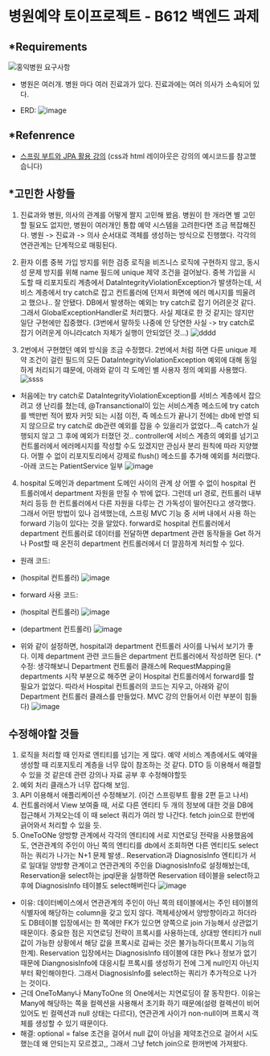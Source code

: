 # 병원예약 토이프로젝트 - B612 백엔드 과제

## *Requirements
![홍익병원 요구사항](https://github.com/jun3327/HospitalReservationToyProject/assets/121341289/a9b190f5-1df3-4f78-893b-a559f209a252)

- 병원은 여러개. 병원 마다 여러 진료과가 있다. 진료과에는 여러 의사가 소속되어 있다.

- ERD: 
![image](https://github.com/jun3327/HospitalReservationToyProject/assets/121341289/2e655951-f5d2-4a16-b436-ef1f5ea386f6)

## *Refenrence 
- [스프링 부트와 JPA 활용 강의](https://www.inflearn.com/course/%EC%8A%A4%ED%94%84%EB%A7%81%EB%B6%80%ED%8A%B8-JPA-%ED%99%9C%EC%9A%A9-1/dashboard) (css과 html 레이아웃은 강의의 예시코드를 참고했습니다)

## *고민한 사항들
 1. 진료과와 병원, 의사의 관계를 어떻게 짤지 고민해 봤음. 병원이 한 개라면 별 고민할 필요도 없지만, 병원이 여러개인 통합 예약 시스템을 고려한다면 조금 복잡해진다. 병원 -> 진료과 -> 의사 순서대로 객체를 생성하는 방식으로 진행했다. 각각의 연관관계는 단계적으로 매핑된다. 

 2. 환자 이름 중복 가입 방지를 위한 검증 로직을 비즈니스 로직에 구현하지 않고, 동시성 문제 방지를 위해 name 필드에 unique 제약 조건을 걸어놨다. 중복 가입을 시도할 때 리포지토리 계층에서 DataIntegrityViolationException가 발생하는데, 서비스 계층에서 try catch로 잡고 컨트롤러에 던져서 화면에 에러 메시지를 띄울려고 했으나.. 잘 안됐다. DB에서 발생하는 예외는 try catch로 잡기 어려운것 같다. 그래서 GlobalExceptionHandler로 처리했다. 사실 제대로 한 것 같지는 않지만 일단 구현에만 집중했다. (3번에서 말하듯 나중에 안 당연한 사실 -> try catch로 잡기 어려운게 아니라catch 자체가 실행이 안되었던 것...) 
![dddd](https://github.com/jun3327/HospitalReservationToyProject/assets/121341289/c1747d29-d77f-4037-b831-9e089ec3d2d1)

 3. 2번에서 구현했던 예외 방식을 조금 수정했다. 2번에서 처럼 하면 다른 unique 제약 조건이 걸린 필드의 모든 DataIntegrityViolationException 예외에 대해 동일하게 처리되기 떄문에, 아래와 같이 각 도메인 별 사용자 정의 예외를 사용했다.
![ssss](https://github.com/jun3327/HospitalReservationToyProject/assets/121341289/952ca0ab-f650-455c-b76b-d4d9a235a57f)

- 처음에는 try catch로 DataIntegrityViolationException를 서비스 계층에서 잡으려고 생 난리를 쳤는데, @Transanctional이 있는 서비스계층 메소드에 try catch를 백만번 적어 봤자 커밋 되는 시점 이전, 즉 메소드가 끝나기 전에는 db에 반영 되지 않으므로 try catch로 db관련 예외를 잡을 수 있을리가 없었다...즉 catch가 실행되지 않고 그 후에 예외가 터졌던 것.. controller에 서비스 계층의 예외를 넘기고 컨트롤러에서 에러메시지를 작성할 수도 있겠지만 관심사 분리 원칙에 따라 지양했다. 어쩔 수 없이 리포지토리에서 강제로 flush() 메소드를 추가해 예외를 처리했다.
-아래 코드는 PatientService 일부
![image](https://github.com/jun3327/HospitalReservationToyProject/assets/121341289/48e88de2-f7f8-4b86-9d63-c5aa019a2397)

 4. hospital 도메인과 department 도메인 사이의 관계 상 어쩔 수 없이 hospital 컨트롤러에서 department 자원을 만질 수 밖에 없다. 그런데 url 경로, 컨트롤러 내부 처리 등등 한 컨트롤러에서 다른 자원을 다루는 건 가독성이 떨어진다고 생각했다. 그래서 어떤 방법이 있나 검색했는데, 스프링 MVC 기능 중 서버 내에서 사용 하는 forward 기능이 있다는 것을 알았다. forward로 hospital 컨트롤러에서 department 컨트롤러로 데이터를 전달하면 department 관련 동작들을 Get 하거나 Post할 때 온전히 department 컨트롤러에서 더 깔끔하게 처리할 수 있다.  
- 원래 코드:
- (hospital 컨트롤러)
![image](https://github.com/jun3327/HospitalReservationToyProject/assets/121341289/58390a8d-1d92-4167-bbed-2e01cd703448)

- forward 사용 코드:
- (hospital 컨트롤러)
![image](https://github.com/jun3327/HospitalReservationToyProject/assets/121341289/ee698e86-de2e-4e93-a4df-45cc57aa2b2c)

- (department 컨트롤러)
![image](https://github.com/jun3327/HospitalReservationToyProject/assets/121341289/66ea3621-4f0e-48ed-aab1-343d7223a404)
- 위와 같이 설정하면, hospital과 department 컨트롤러 사이를 나눠서 보기가 좋다. 이제 department 관련 코드들은 department 컨트롤러에서 작성하면 된다.
(* 수정: 생각해보니 Department 컨트롤러 클래스에 RequestMapping을 departments 시작 부분으로 해주면 굳이 Hospital 컨트롤러에서 forward를 할 필요가 없었다. 따라서 Hospital 컨트롤러의 코드는 지우고, 아래와 같이 Department 컨트롤러 클래스를 만들었다. MVC 강의 안들어서 이런 부분이 힘들다) 
![image](https://github.com/jun3327/HospitalReservationToyProject/assets/121341289/81d62f29-cf77-448f-b4d0-5e27ae3d9654)


## 수정해야할 것들
1. 로직을 처리할 때 인자로 엔티티를 넘기는 게 많다. 예약 서비스 계층에서도 예약을 생성할 때 리포지토리 계층을 너무 많이 참조하는 것 같다. DTO 등 이용해서 해결할 수 있을 것 같은데 관련 강의나 자료 공부 후 수정해야할듯
2. 예외 처리 클래스가 너무 잡다해 보임.
3. API 이용해서 애플리케이션 수정해보기. (이건 스프링부트 활용 2편 듣고 나서)
4. 컨트롤러에서 View 보여줄 때, 서로 다른 엔티티 두 개의 정보에 대한 것을 DB에 접근해서 가져오는데 이 때 select 쿼리가 여러 방 나간다. fetch join으로 한번에 긁어와서 처리할 수 있을 듯.
5. OneToONe 양방향 관계에서 각각의 엔티티에 서로 지연로딩 전략을 사용했음에도, 연관관계의 주인이 아닌 쪽의 엔티티를 db에서 조회하면 다른 엔티티도 select하는 쿼리가 나가는 N+1 문제 발생.. Reservation과 DiagnosisInfo 엔티티가 서로 일대일 양방향 관계이고 연관관계의 주인을 DiagnosisInfo로 설정해놨는데, Reservation을 select하는 jpql문을 실행하면 Reservation 테이블을 select하고 후에 DiagnosisInfo 테이블도 select해버린다
![image](https://github.com/jun3327/HospitalReservationToyProject/assets/121341289/0e6b4da6-6e63-4357-ad24-97e0443d6303)
- 이유: 데이터베이스에서 연관관계의 주인이 아닌 쪽의 테이블에서는 주인 테이블의 식별자에 해당하는 column을 갖고 있지 않다. 객체세상에서 양방향이라고 하더라도 DB테이블 입장에서는 한 쪽에만 FK가 있으면 양쪽으로 join 가능해서 상관없기 때문이다. 중요한 점은 지연로딩 전략이 프록시를 사용하는데, 상대방 엔티티가 null 값이 가능한 상황에서 해당 값을 프록시로 감싸는 것은 불가능하다(프록시 기능의 한계). Reservation 입장에서는 DiagnosisInfo 테이블에 대한 Pk나 정보가 없기 때문에 DiangnosisInfo에 대응시킬 프록시를 생성하기 전에 그게 null인지 아닌지부터 확인해야한다. 그래서 DiagnosisInfo를 select하는 쿼리가 추가적으로 나가는 것이다.
- 근데 OneToMany나 ManyToOne 의 One에서는 지연로딩이 잘 동작한다. 이유는 Many에 해당하는 쪽을 컬렉션을 사용해서 초기화 하기 때문에(설령 컬렉션이 비어있어도 빈 컬렉션과 null 상태는 다르다), 연관관계 사이가 non-null이며 프록시 객체를 생성할 수 있기 때문이다.
- 해결: optional = false 조건을 걸어서 null 값이 아님을 제약조건으로 걸어서 시도했는데 왜 안되는지 모르겠고,, 그래서 그냥 fetch join으로 한꺼번에 가져왔다.
